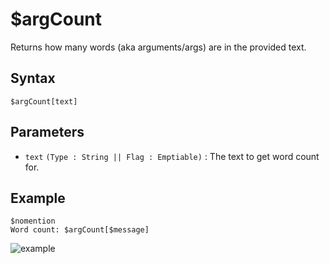 # $argCount
Returns how many words (aka arguments/args) are in the provided text.

## Syntax
```
$argCount[text]
```

## Parameters
- `text` `(Type : String || Flag : Emptiable)` : The text to get word count for.

## Example
```
$nomention
Word count: $argCount[$message]
```
![example](https://user-images.githubusercontent.com/113303649/209949842-5d62e612-e521-44cf-a5f6-9f226446f58f.png)
